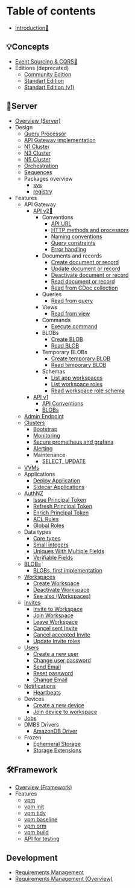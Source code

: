# Table of contents

- [Introduction📄](README.md)

## 💡Concepts

- [Event Sourcing & CQRS📄](concepts/evsrc/README.md)
- Editions (deprecated)
  - [Community Edition](concepts/editions/ce.md)
  - [Standart Edition](concepts/editions/se.md)
  - [Standart Edition (v1)](concepts/editions/se1.md)

## 🚀Server

- [Overview (Server)](server/README.md)
- Design
  - [Query Processor](server/design/qp.md)
  - [API Gateway implementation](server/design/agw.md)
  - [N1 Cluster](server/design/c2.n1.md)
  - [N3 Cluster](server/design/c2.n3.md)
  - [N5 Cluster](server/design/c2.n5.md)
  - [Orchestration](server/design/orch.md)
  - [Sequences](server/design/sequences.md)
  - Packages overview
    - [sys](server/design/pkgsys.md)
    - [registry](server/design/pkgregistry.md)
- Features  
  - API Gateway
    - [API v2📄](server/apiv2/README.md)
      - Conventions
        - [API URL](server/apiv2/api-url.md)
        - [HTTP methods and processors](server/apiv2/http-methods-and-processors.md)
        - [Naming conventions](server/apiv2/naming-conventions.md)
        - [Query constraints](server/apiv2/query-constraints.md)
        - [Error handling](server/apiv2/errors.md)
      - Documents and records  
        - [Create document or record](server/apiv2/create-doc.md)
        - [Update document or record](server/apiv2/update-doc.md)
        - [Deactivate document or record](server/apiv2/deactivate-doc.md)
        - [Read document or record](server/apiv2/read-doc.md)
        - [Read from CDoc collection](server/apiv2/read-cdocs.md)
      - Queries
        - [Read from query](server/apiv2/read-from-query.md)
      - Views
        - [Read from view](server/apiv2/read-from-view.md)
      - Commands
        - [Execute command](server/apiv2/execute-command.md)
      - BLOBs
        - [Create BLOB](server/apiv2/create-blob.md)
        - [Read BLOB](server/apiv2/read-blob.md)
      - Temporary BLOBs
        - [Create temporary BLOB](server/apiv2/create-tblob.md)
        - [Read temporary BLOB](server/apiv2/read-tblob.md)
      - Schemas
        - [List app workspaces](server/apiv2/list-app-workspaces.md)
        - [List workspace roles](server/apiv2/list-ws-roles.md)
        - [Read workspace role schema](server/apiv2/read-ws-role-schema.md)
    - [API v1](server/api-gateway.md)
      - [API Conventions](server/api-conventions.md)
      - [BLOBs](server/blobs/blobs0.md)
  - [Admin Endpoint](server/admin-endpoint.md)
  - [Clusters](server/clusters/README.md)
    - [Bootstrap](server/clusters/bootstrap.md)
    - [Monitoring](server/mon.md)
    - [Secure prometheus and grafana](server/secure-prometheus-grafana.md)
    - [Alerting](server/alerting.md)
    - Maintenance
      - [SELECT, UPDATE](server/clusters/select-update.md)
  - [VVMs](server/vvms/README.md)
  - Applications
    - [Deploy Application](server/apps/deploy-app.md)
    - [Sidecar Applications](server/sidecarapps.md)
  - [AuthNZ](server/authnz/README.md)
    - [Issue Principal Token](server/authnz/login.md)
    - [Refresh Principal Token](server/authnz/refresh.md)
    - [Enrich Principal Token](server/authnz/enrich-token.md)
    - [ACL Rules](server/authnz/aclrules.md)
    - [Global Roles](server/authnz/groles.md)
  - Data types
    - [Core types](server/vsql/types.md)
    - [Small integers](server/vsql/types-small.md)
    - [Uniques With Multiple Fields](server/vsql/uniques-multi.md)
    - [Verifiable Fields](server/vsql/ver-fields.md)
  - [BLOBs](server/blobs/blobs.md)
    - [BLOBs, first implementation](server/blobs/blobs0.md)
  - [Workspaces](server/workspaces/README.md)
    - [Create Workspace](server/workspaces/create-workspace-v2.md)
    - [Deactivate Workspace](server/workspaces/deactivate-workspace.md)
    - [See also (Workspaces)](server/workspaces/workspaces-seealso.md)
  - [Invites](server/invites/invites.md)
    - [Invite to Workspace](server/invites/invite-to-ws.md)
    - [Join Workspace](server/invites/join-ws.md)
    - [Leave Workspace](server/invites/leave-ws.md)
    - [Cancel sent Invite](server/invites/cancel-sent-invite.md)
    - [Cancel accepted Invite](server/invites/cancel-accepted-invite.md)
    - [Update Invite roles](server/invites/update-invite-roles.md)
  - [Users](server/users/users.md)
    - [Create a new user](server/apiv2/create-user.md)
    - [Change user password](server/apiv2/change-password.md)
    - [Send Email](server/users/send_email.md)
    - [Reset password](server/users/reset-password.md)
    - [Change Email](server/users/change-email.md)
  - [Notifications](server/n10n/n10n.md)
    - [Heartbeats](server/n10n/heartbeats.md)
  - Devices
    - [Create a new device](server/devices/create-device.md)
    - [Join device to workspace](server/devices/join-device.md)
  - [Jobs](server/jobs.md)
  - DMBS Drivers
    - [AmazonDB Driver](server/amazondb-driver.md)
  - Frozen
    - [Ephemeral Storage](server/ephemeral-storage.md)
    - [Storage Extensions](server/storage-extensions.md)

## 🛠️Framework

- [Overview (Framework)](framework/README.md)
- Features
  - [vpm](framework/vpm/README.md)
  - [vpm init](framework/vpm/init.md)
  - [vpm tidy](framework/vpm/tidy.md)
  - [vpm baseline](framework/vpm/baseline.md)
  - [vpm orm](framework/vpm/orm.md)
  - [vpm build](framework/vpm/build.md)
  - [API for testing](framework/api-testing.md)

## Development

- [Requirements Management](reqman/README.md)
- [Requirements Management (Overview)](reqman/reqs-overview.md)
